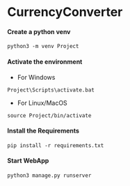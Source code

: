 # CurrencyConverter



#### Create a python venv

```
python3 -m venv Project
```


#### Activate the environment
- For Windows
```
Project\Scripts\activate.bat
```
- For Linux/MacOS
```
source Project/bin/activate
```


#### Install the Requirements
```
pip install -r requirements.txt
```


#### Start WebApp
```
python3 manage.py runserver
```
